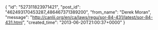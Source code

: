  {
   "id": "527311823971421",
   "post_id": "462493170453287_486467371389200",
   "from_name": "Derek Moran",
   "message": "http://canlii.org/en/ca/laws/regu/sor-84-431/latest/sor-84-431.html",
   "created_time": "2013-06-20T21:00:37+0000"
 }
